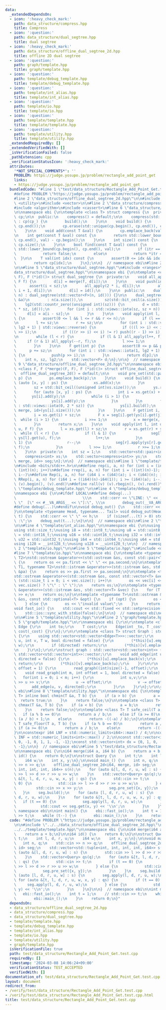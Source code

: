 ```yaml
---
data:
  _extendedDependsOn:
  - icon: ':heavy_check_mark:'
    path: data_structure/compress.hpp
    title: Compress
  - icon: ':question:'
    path: data_structure/dual_segtree.hpp
    title: dual segtree
  - icon: ':heavy_check_mark:'
    path: data_structure/offline_dual_segtree_2d.hpp
    title: offline 2D dual segtree
  - icon: ':question:'
    path: graph/template.hpp
    title: graph/template.hpp
  - icon: ':question:'
    path: template/debug_template.hpp
    title: template/debug_template.hpp
  - icon: ':question:'
    path: template/int_alias.hpp
    title: template/int_alias.hpp
  - icon: ':question:'
    path: template/io.hpp
    title: template/io.hpp
  - icon: ':question:'
    path: template/template.hpp
    title: template/template.hpp
  - icon: ':question:'
    path: template/utility.hpp
    title: template/utility.hpp
  _extendedRequiredBy: []
  _extendedVerifiedWith: []
  _isVerificationFailed: false
  _pathExtension: cpp
  _verificationStatusIcon: ':heavy_check_mark:'
  attributes:
    '*NOT_SPECIAL_COMMENTS*': ''
    PROBLEM: https://judge.yosupo.jp/problem/rectangle_add_point_get
    links:
    - https://judge.yosupo.jp/problem/rectangle_add_point_get
  bundledCode: "#line 1 \"test/data_structure/Rectangle_Add_Point_Get.test.cpp\"\n\
    #define PROBLEM \"https://judge.yosupo.jp/problem/rectangle_add_point_get\"\n\n\
    #line 2 \"data_structure/offline_dual_segtree_2d.hpp\"\n\n#include <bit>\n#include\
    \ <utility>\n#include <vector>\n\n#line 2 \"data_structure/compress.hpp\"\n\n\
    #include <algorithm>\n#include <cassert>\n#line 6 \"data_structure/compress.hpp\"\
    \n\nnamespace ebi {\n\ntemplate <class T> struct compress {\n  private:\n    std::vector<T>\
    \ cp;\n\n  public:\n    compress() = default;\n\n    compress(std::vector<T> cp_)\
    \ : cp(cp_) {\n        build();\n    }\n\n    void build() {\n        std::sort(cp.begin(),\
    \ cp.end());\n        cp.erase(std::unique(cp.begin(), cp.end()), cp.end());\n\
    \    }\n\n    void add(const T &val) {\n        cp.emplace_back(val);\n    }\n\
    \n    int get(const T &val) const {\n        return std::lower_bound(cp.begin(),\
    \ cp.end(), val) - cp.begin();\n    }\n\n    int size() const {\n        return\
    \ cp.size();\n    }\n\n    bool find(const T &val) const {\n        auto itr =\
    \ std::lower_bound(cp.begin(), cp.end(), val);\n        if (itr == cp.end())\n\
    \            return false;\n        else\n            return *itr == val;\n  \
    \  }\n\n    T val(int idx) const {\n        assert(0 <= idx && idx < (int)cp.size());\n\
    \        return cp[idx];\n    }\n};\n\n}  // namespace ebi\n#line 2 \"data_structure/dual_segtree.hpp\"\
    \n\n#line 5 \"data_structure/dual_segtree.hpp\"\n#include <ranges>\n#line 7 \"\
    data_structure/dual_segtree.hpp\"\n\nnamespace ebi {\n\ntemplate <class F, F (*merge)(F,\
    \ F), F (*id)()> struct dual_segtree {\n  private:\n    void all_apply(int i,\
    \ F f) {\n        d[i] = merge(f, d[i]);\n    }\n\n    void push(int i) {\n  \
    \      assert(i < sz);\n        all_apply(2 * i, d[i]);\n        all_apply(2 *\
    \ i + 1, d[i]);\n        d[i] = id();\n    }\n\n  public:\n    dual_segtree(int\
    \ n) : dual_segtree(std::vector<F>(n, id())) {}\n\n    dual_segtree(const std::vector<F>\
    \ &a)\n        : n(a.size()),\n          sz(std::bit_ceil(a.size())),\n      \
    \    lg2(std::countr_zero((unsigned int)(sz))) {\n        d = std::vector<F>(2\
    \ * sz, id());\n        for (int i : std::views::iota(sz, sz + n)) {\n       \
    \     d[i] = a[i - sz];\n        }\n    }\n\n    void apply(int l, int r, F f)\
    \ {\n        assert(0 <= l && l <= r && r <= n);\n        if (l == r) return;\n\
    \n        l += sz;\n        r += sz;\n\n        for (int i : std::views::iota(1,\
    \ lg2 + 1) | std::views::reverse) {\n            if (((l >> i) << i) != l) push(l\
    \ >> i);\n            if (((r >> i) << i) != r) push((r - 1) >> i);\n        }\n\
    \n        while (l < r) {\n            if (l & 1) all_apply(l++, f);\n       \
    \     if (r & 1) all_apply(--r, f);\n            l >>= 1;\n            r >>= 1;\n\
    \        }\n    }\n\n    F get(int p) {\n        assert(0 <= p && p < n);\n  \
    \      p += sz;\n        for (int i : std::views::iota(1, lg2 + 1) | std::views::reverse)\
    \ {\n            push(p >> i);\n        }\n        return d[p];\n    }\n\n  private:\n\
    \    int n, sz, lg2;\n    std::vector<F> d;\n};\n\n}  // namespace ebi\n#line\
    \ 9 \"data_structure/offline_dual_segtree_2d.hpp\"\n\nnamespace ebi {\n\ntemplate\
    \ <class F, F (*merge)(F, F), F (*id)()> struct offline_dual_segtree_2d {\n  \
    \  offline_dual_segtree_2d() = default;\n\n    void pre_set(std::pair<int, int>\
    \ p) {\n        ps.emplace_back(p);\n    }\n\n    void build() {\n        for\
    \ (auto [x, y] : ps) {\n            xs.add(x);\n        }\n        xs.build();\n\
    \        sz = std::bit_ceil((unsigned int)xs.size());\n        ys.resize(2 * sz);\n\
    \        for (auto [x, y] : ps) {\n            int i = xs.get(x) + sz;\n     \
    \       ys[i].add(y);\n            while (i > 1) {\n                i >>= 1;\n\
    \                ys[i].add(y);\n            }\n        }\n        for (auto i\
    \ : std::views::iota(0, 2 * sz)) {\n            ys[i].build();\n            seg.emplace_back(dual_segtree<F,\
    \ merge, id>(ys[i].size()));\n        }\n    }\n\n    F get(int i, int j) {\n\
    \        i = xs.get(i) + sz;\n        F x = seg[i].get(ys[i].get(j));\n      \
    \  while (i > 1) {\n            i >>= 1;\n            x = merge(x, seg[i].get(ys[i].get(j)));\n\
    \        }\n        return x;\n    }\n\n    void apply(int l, int d, int r, int\
    \ u, F f) {\n        l = xs.get(l) + sz;\n        r = xs.get(r) + sz;\n      \
    \  while (l < r) {\n            if (l & 1) {\n                seg[l].apply(ys[l].get(d),\
    \ ys[l].get(u), f);\n                l++;\n            }\n            if (r &\
    \ 1) {\n                r--;\n                seg[r].apply(ys[r].get(d), ys[r].get(u),\
    \ f);\n            }\n            l >>= 1;\n            r >>= 1;\n        }\n\
    \    }\n\n  private:\n    int sz = 1;\n    std::vector<std::pair<int, int>> ps;\n\
    \    compress<int> xs;\n    std::vector<compress<int>> ys;\n    std::vector<dual_segtree<F,\
    \ merge, id>> seg;\n};\n\n}  // namespace ebi\n#line 1 \"template/template.hpp\"\
    \n#include <bits/stdc++.h>\n\n#define rep(i, a, n) for (int i = (int)(a); i <\
    \ (int)(n); i++)\n#define rrep(i, a, n) for (int i = ((int)(n)-1); i >= (int)(a);\
    \ i--)\n#define Rep(i, a, n) for (i64 i = (i64)(a); i < (i64)(n); i++)\n#define\
    \ RRep(i, a, n) for (i64 i = ((i64)(n)-i64(1)); i >= (i64)(a); i--)\n#define all(v)\
    \ (v).begin(), (v).end()\n#define rall(v) (v).rbegin(), (v).rend()\n\n#line 2\
    \ \"template/debug_template.hpp\"\n\n#line 4 \"template/debug_template.hpp\"\n\
    \nnamespace ebi {\n\n#ifdef LOCAL\n#define debug(...)                        \
    \                              \\\n    std::cerr << \"LINE: \" << __LINE__ <<\
    \ \"  [\" << #__VA_ARGS__ << \"]:\", \\\n        debug_out(__VA_ARGS__)\n#else\n\
    #define debug(...)\n#endif\n\nvoid debug_out() {\n    std::cerr << std::endl;\n\
    }\n\ntemplate <typename Head, typename... Tail> void debug_out(Head h, Tail...\
    \ t) {\n    std::cerr << \" \" << h;\n    if (sizeof...(t) > 0) std::cerr << \"\
    \ :\";\n    debug_out(t...);\n}\n\n}  // namespace ebi\n#line 2 \"template/int_alias.hpp\"\
    \n\n#line 4 \"template/int_alias.hpp\"\n\nnamespace ebi {\n\nusing ld = long double;\n\
    using std::size_t;\nusing i8 = std::int8_t;\nusing u8 = std::uint8_t;\nusing i16\
    \ = std::int16_t;\nusing u16 = std::uint16_t;\nusing i32 = std::int32_t;\nusing\
    \ u32 = std::uint32_t;\nusing i64 = std::int64_t;\nusing u64 = std::uint64_t;\n\
    using i128 = __int128_t;\nusing u128 = __uint128_t;\n\n}  // namespace ebi\n#line\
    \ 2 \"template/io.hpp\"\n\n#line 5 \"template/io.hpp\"\n#include <optional>\n\
    #line 7 \"template/io.hpp\"\n\nnamespace ebi {\n\ntemplate <typename T1, typename\
    \ T2>\nstd::ostream &operator<<(std::ostream &os, const std::pair<T1, T2> &pa)\
    \ {\n    return os << pa.first << \" \" << pa.second;\n}\n\ntemplate <typename\
    \ T1, typename T2>\nstd::istream &operator>>(std::istream &os, std::pair<T1, T2>\
    \ &pa) {\n    return os >> pa.first >> pa.second;\n}\n\ntemplate <typename T>\n\
    std::ostream &operator<<(std::ostream &os, const std::vector<T> &vec) {\n    for\
    \ (std::size_t i = 0; i < vec.size(); i++)\n        os << vec[i] << (i + 1 ==\
    \ vec.size() ? \"\" : \" \");\n    return os;\n}\n\ntemplate <typename T>\nstd::istream\
    \ &operator>>(std::istream &os, std::vector<T> &vec) {\n    for (T &e : vec) std::cin\
    \ >> e;\n    return os;\n}\n\ntemplate <typename T>\nstd::ostream &operator<<(std::ostream\
    \ &os, const std::optional<T> &opt) {\n    if (opt) {\n        os << opt.value();\n\
    \    } else {\n        os << \"invalid value\";\n    }\n    return os;\n}\n\n\
    void fast_io() {\n    std::cout << std::fixed << std::setprecision(15);\n    std::cin.tie(nullptr);\n\
    \    std::ios::sync_with_stdio(false);\n}\n\n}  // namespace ebi\n#line 2 \"template/utility.hpp\"\
    \n\n#line 5 \"template/utility.hpp\"\n\n#line 2 \"graph/template.hpp\"\n\r\n#line\
    \ 5 \"graph/template.hpp\"\n\r\nnamespace ebi {\r\n\r\ntemplate <class T> struct\
    \ Edge {\r\n    int to;\r\n    T cost;\r\n    Edge(int _to, T _cost = 1) : to(_to),\
    \ cost(_cost) {}\r\n};\r\n\r\ntemplate <class T> struct Graph : std::vector<std::vector<Edge<T>>>\
    \ {\r\n    using std::vector<std::vector<Edge<T>>>::vector;\r\n    void add_edge(int\
    \ u, int v, T w, bool directed = false) {\r\n        (*this)[u].emplace_back(v,\
    \ w);\r\n        if (directed) return;\r\n        (*this)[v].emplace_back(u, w);\r\
    \n    }\r\n};\r\n\r\nstruct graph : std::vector<std::vector<int>> {\r\n    using\
    \ std::vector<std::vector<int>>::vector;\r\n    void add_edge(int u, int v, bool\
    \ directed = false) {\r\n        (*this)[u].emplace_back(v);\r\n        if (directed)\
    \ return;\r\n        (*this)[v].emplace_back(u);\r\n    }\r\n\r\n    void read_tree(int\
    \ offset = 1) {\r\n        read_graph((int)size()-1, offset);\r\n    }\r\n\r\n\
    \    void read_graph(int m, int offset = 1, bool directed = false) {\r\n     \
    \   for(int i = 0; i < m; i++) {\r\n            int u,v;\r\n            std::cin\
    \ >> u >> v;\r\n            u -= offset;\r\n            v -= offset;\r\n     \
    \       add_edge(u, v, directed);\r\n        }\r\n    }\r\n};\r\n\r\n}  // namespace\
    \ ebi\n#line 8 \"template/utility.hpp\"\n\nnamespace ebi {\n\ntemplate <class\
    \ T> inline bool chmin(T &a, T b) {\n    if (a > b) {\n        a = b;\n      \
    \  return true;\n    }\n    return false;\n}\n\ntemplate <class T> inline bool\
    \ chmax(T &a, T b) {\n    if (a < b) {\n        a = b;\n        return true;\n\
    \    }\n    return false;\n}\n\ntemplate <class T> T safe_ceil(T a, T b) {\n \
    \   if (a % b == 0)\n        return a / b;\n    else if (a >= 0)\n        return\
    \ (a / b) + 1;\n    else\n        return -((-a) / b);\n}\n\ntemplate <class T>\
    \ T safe_floor(T a, T b) {\n    if (a % b == 0)\n        return a / b;\n    else\
    \ if (a >= 0)\n        return a / b;\n    else\n        return -((-a) / b) - 1;\n\
    }\n\nconstexpr i64 LNF = std::numeric_limits<i64>::max() / 4;\n\nconstexpr int\
    \ INF = std::numeric_limits<int>::max() / 2;\n\nconst std::vector<int> dy = {1,\
    \ 0, -1, 0, 1, 1, -1, -1};\nconst std::vector<int> dx = {0, 1, 0, -1, 1, -1, 1,\
    \ -1};\n\n}  // namespace ebi\n#line 5 \"test/data_structure/Rectangle_Add_Point_Get.test.cpp\"\
    \n\nnamespace ebi {\n\ni64 merge(i64 a, i64 b) {\n    return a + b;\n}\n\ni64\
    \ id() {\n    return 0;\n}\n\nstruct Query {\n    int t;\n    int l, d, r, u;\n\
    \    i64 w;\n    int x, y;\n};\n\nvoid main_() {\n    int n, q;\n    std::cin\
    \ >> n >> q;\n    offline_dual_segtree_2d<i64, merge, id> seg;\n    std::vector<std::tuple<int,\
    \ int, int, int, i64>> s(n);\n    for (auto &[l, d, r, u, w] : s) {\n        std::cin\
    \ >> l >> d >> r >> u >> w;\n    }\n    std::vector<Query> qs(q);\n    for (auto\
    \ &[t, l, d, r, u, w, x, y] : qs) {\n        std::cin >> t;\n        if (t ==\
    \ 0) {\n            std::cin >> l >> d >> r >> u >> w;\n        } else {\n   \
    \         std::cin >> x >> y;\n            seg.pre_set({x, y});\n        }\n \
    \   }\n    seg.build();\n    for (auto [l, d, r, u, w] : s) {\n        seg.apply(l,\
    \ d, r, u, w);\n    }\n    for (auto &[t, l, d, r, u, w, x, y] : qs) {\n     \
    \   if (t == 0) {\n            seg.apply(l, d, r, u, w);\n        } else {\n \
    \           std::cout << seg.get(x, y) << '\\n';\n        }\n    }\n}\n\n}  //\
    \ namespace ebi\n\nint main() {\n    ebi::fast_io();\n    int t = 1;\n    // std::cin\
    \ >> t;\n    while (t--) {\n        ebi::main_();\n    }\n    return 0;\n}\n"
  code: "#define PROBLEM \"https://judge.yosupo.jp/problem/rectangle_add_point_get\"\
    \n\n#include \"../../data_structure/offline_dual_segtree_2d.hpp\"\n#include \"\
    ../../template/template.hpp\"\n\nnamespace ebi {\n\ni64 merge(i64 a, i64 b) {\n\
    \    return a + b;\n}\n\ni64 id() {\n    return 0;\n}\n\nstruct Query {\n    int\
    \ t;\n    int l, d, r, u;\n    i64 w;\n    int x, y;\n};\n\nvoid main_() {\n \
    \   int n, q;\n    std::cin >> n >> q;\n    offline_dual_segtree_2d<i64, merge,\
    \ id> seg;\n    std::vector<std::tuple<int, int, int, int, i64>> s(n);\n    for\
    \ (auto &[l, d, r, u, w] : s) {\n        std::cin >> l >> d >> r >> u >> w;\n\
    \    }\n    std::vector<Query> qs(q);\n    for (auto &[t, l, d, r, u, w, x, y]\
    \ : qs) {\n        std::cin >> t;\n        if (t == 0) {\n            std::cin\
    \ >> l >> d >> r >> u >> w;\n        } else {\n            std::cin >> x >> y;\n\
    \            seg.pre_set({x, y});\n        }\n    }\n    seg.build();\n    for\
    \ (auto [l, d, r, u, w] : s) {\n        seg.apply(l, d, r, u, w);\n    }\n   \
    \ for (auto &[t, l, d, r, u, w, x, y] : qs) {\n        if (t == 0) {\n       \
    \     seg.apply(l, d, r, u, w);\n        } else {\n            std::cout << seg.get(x,\
    \ y) << '\\n';\n        }\n    }\n}\n\n}  // namespace ebi\n\nint main() {\n \
    \   ebi::fast_io();\n    int t = 1;\n    // std::cin >> t;\n    while (t--) {\n\
    \        ebi::main_();\n    }\n    return 0;\n}"
  dependsOn:
  - data_structure/offline_dual_segtree_2d.hpp
  - data_structure/compress.hpp
  - data_structure/dual_segtree.hpp
  - template/template.hpp
  - template/debug_template.hpp
  - template/int_alias.hpp
  - template/io.hpp
  - template/utility.hpp
  - graph/template.hpp
  isVerificationFile: true
  path: test/data_structure/Rectangle_Add_Point_Get.test.cpp
  requiredBy: []
  timestamp: '2024-03-08 14:06:24+09:00'
  verificationStatus: TEST_ACCEPTED
  verifiedWith: []
documentation_of: test/data_structure/Rectangle_Add_Point_Get.test.cpp
layout: document
redirect_from:
- /verify/test/data_structure/Rectangle_Add_Point_Get.test.cpp
- /verify/test/data_structure/Rectangle_Add_Point_Get.test.cpp.html
title: test/data_structure/Rectangle_Add_Point_Get.test.cpp
---
```

